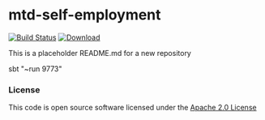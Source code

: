 # mtd-self-employment

[![Build Status](https://travis-ci.org/hmrc/mtd-self-employment.svg)](https://travis-ci.org/hmrc/mtd-self-employment) [ ![Download](https://api.bintray.com/packages/hmrc/releases/mtd-self-employment/images/download.svg) ](https://bintray.com/hmrc/releases/mtd-self-employment/_latestVersion)

This is a placeholder README.md for a new repository

sbt "~run 9773"

### License

This code is open source software licensed under the [Apache 2.0 License]("http://www.apache.org/licenses/LICENSE-2.0.html")
